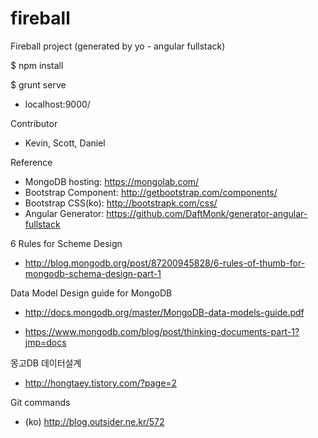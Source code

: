 # fireball
Fireball project (generated by yo - angular fullstack)

$ npm install

$ grunt serve

- localhost:9000/

Contributor
- Kevin, Scott, Daniel

Reference
- MongoDB hosting: https://mongolab.com/
- Bootstrap Component: http://getbootstrap.com/components/ 
- Bootstrap CSS(ko): http://bootstrapk.com/css/
- Angular Generator: https://github.com/DaftMonk/generator-angular-fullstack

6 Rules for Scheme Design
- http://blog.mongodb.org/post/87200945828/6-rules-of-thumb-for-mongodb-schema-design-part-1

Data Model Design guide for MongoDB
- http://docs.mongodb.org/master/MongoDB-data-models-guide.pdf

- https://www.mongodb.com/blog/post/thinking-documents-part-1?jmp=docs


몽고DB 데이터설계
- http://hongtaey.tistory.com/?page=2

Git commands
- (ko) http://blog.outsider.ne.kr/572
